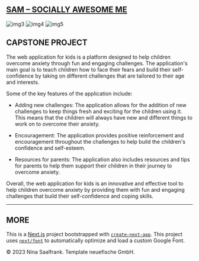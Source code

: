 
## [SAM – SOCIALLY AWESOME ME](https://capstone-project-salaos.vercel.app/)



![img3](https://raw.githubusercontent.com/salaos/capstone-project/main/public/images/imghappy3.png")
    ![img4](https://raw.githubusercontent.com/salaos/capstone-project/main/public/images/imghappy4.png")
    ![img5](https://raw.githubusercontent.com/salaos/capstone-project/main/public/images/imghappy5.png")


## CAPSTONE PROJECT

The web application for kids is a platform designed to help children overcome anxiety through fun and engaging challenges. The application's main goal is to teach children how to face their fears and build their self-confidence by taking on different challenges that are tailored to their age and interests.

Some of the key features of the application include:

- Adding new challenges: The application allows for the addition of new challenges to keep things fresh and exciting for the children using it. This means that the children will always have new and different things to work on to overcome their anxiety.

- Encouragement: The application provides positive reinforcement and encouragement throughout the challenges to help build the children's confidence and self-esteem.

- Resources for parents: The application also includes resources and tips for parents to help them support their children in their journey to overcome anxiety.

Overall, the web application for kids is an innovative and effective tool to help children overcome anxiety by providing them with fun and engaging challenges that build their self-confidence and coping skills.


---



## MORE

This is a [Next.js](https://nextjs.org/) project bootstrapped with [`create-next-app`](https://github.com/vercel/next.js/tree/canary/packages/create-next-app). 
This project uses 
[`next/font`](https://nextjs.org/docs/basic-features/font-optimization) to automatically optimize and load a custom Google Font.

© 2023 Nina Saalfrank. Template neuefische GmbH.


